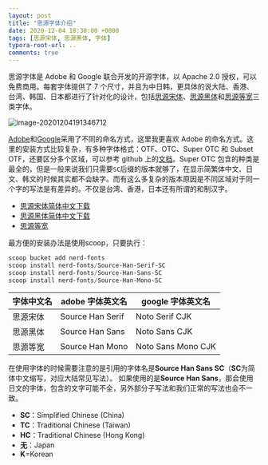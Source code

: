 ```yaml
---
layout: post
title: "思源字体介绍"
date: 2020-12-04 18:30:00 +0800
tags: [思源宋体, 思源黑体, 字体]
typora-root-url: ..
comments: true
---
```


思源字体是 Adobe 和 Google 联合开发的开源字体，以 Apache 2.0 授权，可以免费商用。每套字体提供了 7 个尺寸，并且为中日韩，更具体的说大陆、香港、台湾、韩国、日本都进行了针对化的设计，包括[思源宋体](https://github.com/adobe-fonts/source-han-serif)、[思源黑体](https://github.com/adobe-fonts/source-han-sans)和[思源等宽](https://github.com/adobe-fonts/source-han-mono)三类字体。

![image-20201204191346712](https://pic-1251468582.picsh.myqcloud.com/pic/2021/11/04/d7b86e.png)

[Adobe](https://github.com/adobe-fonts)和[Google](https://www.google.com/get/noto/help/cjk/)采用了不同的命名方式，这里我更喜欢 Adobe 的命名方式。这里的安装方式比较复杂，有多种字体格式：OTF、OTC、Super OTC 和 Subset OTF，还要区分多个区域，可以参考 github 上的[文档](https://github.com/adobe-fonts/source-han-sans/raw/release/SourceHanSansReadMe.pdf)。Super OTC 包含的种类是最全的，但是一般来说我们只需要`SC`后缀的版本就够了，在显示简繁体中文、日文、韩文的时候其实都不会缺字。而有这么多复杂的版本原因是不同区域对于同一个字的写法是有差异的。不仅是台湾、香港，日本还有所谓的和制汉字。

- [思源宋体简体中文下载](https://github.com/adobe-fonts/source-han-serif/releases/download/2.002R/09_SourceHanSerifSC.zip)
- [思源黑体简体中文下载](https://github.com/adobe-fonts/source-han-sans/releases/download/2.004R/SourceHanSansSC.zip)
- [思源等宽](https://github.com/adobe-fonts/source-han-mono/releases/download/1.002/SourceHanMono.ttc)

最方便的安装办法是使用scoop，只要执行：

```powershell
scoop bucket add nerd-fonts
scoop install nerd-fonts/Source-Han-Serif-SC   
scoop install nerd-fonts/Source-Han-Sans-SC   
scoop install nerd-fonts/Source-Han-Mono-SC  
```

| 字体中文名 | adobe 字体英文名 | google 字体英文名  |
| ---------- | ---------------- | ------------------ |
| 思源宋体   | Source Han Serif | Noto Serif CJK     |
| 思源黑体   | Source Han Sans  | Noto Sans CJK      |
| 思源等宽   | Source Han Mono  | Noto Sans Mono CJK |

在使用字体的时候需要注意的是引用的字体名是**Source Han Sans SC**（**SC**为简体中文缩写，对应大陆常见写法）。 如果使用的是**Source Han Sans**，那会使用日文的字体，包含的文字可能不全，另外部分子写法和我们正常的写法也会不一致。

- **SC**：Simplified Chinese (China)
- **TC**：Traditional Chinese (Taiwan)
- **HC**：Traditional Chinese (Hong Kong)
- **无**：Japan
- **K**=Korean
